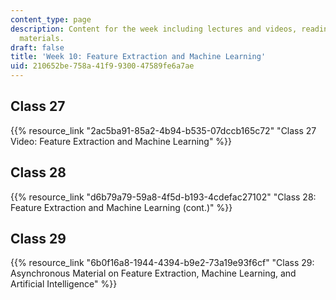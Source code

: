 ```yaml
---
content_type: page
description: Content for the week including lectures and videos, readings, and asynchronous
  materials.
draft: false
title: 'Week 10: Feature Extraction and Machine Learning'
uid: 210652be-758a-41f9-9300-47589fe6a7ae
---
```

## Class 27

{{% resource_link "2ac5ba91-85a2-4b94-b535-07dccb165c72" "Class 27 Video: Feature Extraction and Machine Learning" %}}

## Class 28

{{% resource_link "d6b79a79-59a8-4f5d-b193-4cdefac27102" "Class 28: Feature Extraction and Machine Learning (cont.)" %}}

## Class 29

{{% resource_link "6b0f16a8-1944-4394-b9e2-73a19e93f6cf" "Class 29: Asynchronous Material on Feature Extraction, Machine Learning, and Artificial Intelligence" %}}